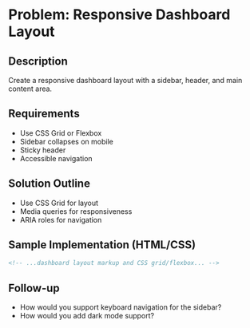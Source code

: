 # Problem: Responsive Dashboard Layout

## Description

Create a responsive dashboard layout with a sidebar, header, and main content area.

## Requirements

- Use CSS Grid or Flexbox
- Sidebar collapses on mobile
- Sticky header
- Accessible navigation

## Solution Outline

- Use CSS Grid for layout
- Media queries for responsiveness
- ARIA roles for navigation

## Sample Implementation (HTML/CSS)

```html
<!-- ...dashboard layout markup and CSS grid/flexbox... -->
```

## Follow-up

- How would you support keyboard navigation for the sidebar?
- How would you add dark mode support?

